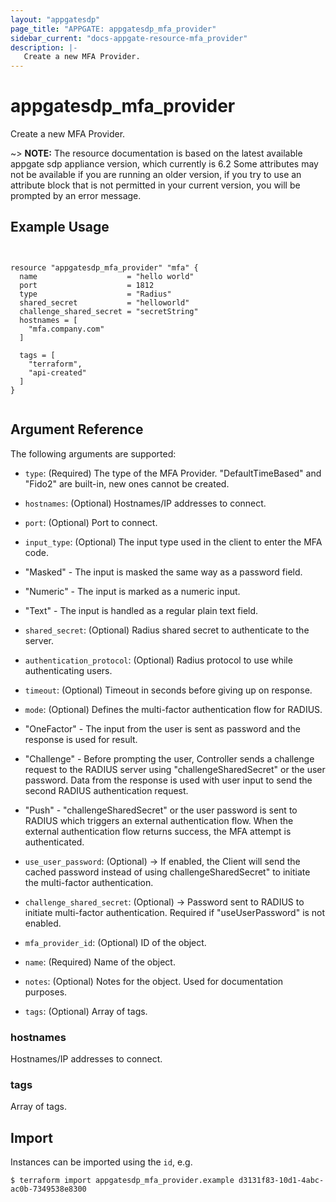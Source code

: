 ```yaml
---
layout: "appgatesdp"
page_title: "APPGATE: appgatesdp_mfa_provider"
sidebar_current: "docs-appgate-resource-mfa_provider"
description: |-
   Create a new MFA Provider.
---
```


# appgatesdp_mfa_provider

Create a new MFA Provider.

~> **NOTE:**  The resource documentation is based on the latest available appgate sdp appliance version, which currently is 6.2
Some attributes may not be available if you are running an older version, if you try to use an attribute block that is not permitted in your current version, you will be prompted by an error message.


## Example Usage

```hcl


resource "appgatesdp_mfa_provider" "mfa" {
  name                    = "hello world"
  port                    = 1812
  type                    = "Radius"
  shared_secret           = "helloworld"
  challenge_shared_secret = "secretString"
  hostnames = [
    "mfa.company.com"
  ]

  tags = [
    "terraform",
    "api-created"
  ]
}


```


## Argument Reference

The following arguments are supported:


* `type`: (Required) The type of the MFA Provider. "DefaultTimeBased" and "Fido2" are built-in, new ones cannot be created.
* `hostnames`: (Optional) Hostnames/IP addresses to connect.
* `port`: (Optional) Port to connect.
* `input_type`: (Optional) The input type used in the client to enter the MFA code.
 * "Masked" - The input is masked the same way as a password field.
 * "Numeric" - The input is marked as a numeric input.
 * "Text" - The input is handled as a regular plain text field.

* `shared_secret`: (Optional) Radius shared secret to authenticate to the server.
* `authentication_protocol`: (Optional) Radius protocol to use while authenticating users.
* `timeout`: (Optional) Timeout in seconds before giving up on response.
* `mode`: (Optional) Defines the multi-factor authentication flow for RADIUS.
 * "OneFactor" - The input from the user is sent as password and the response is used for result.
 * "Challenge" - Before prompting the user, Controller sends a challenge request to the RADIUS server
 using "challengeSharedSecret" or the user password. Data from the response is used with user input to
 send the second RADIUS authentication request.
 * "Push" - "challengeSharedSecret" or the user password is sent to RADIUS which triggers an external
 authentication flow. When the external authentication flow returns success, the MFA attempt is
 authenticated.

* `use_user_password`: (Optional) -> If enabled, the Client will send the cached password instead of using challengeSharedSecret" to initiate the multi-factor authentication.
* `challenge_shared_secret`: (Optional) -> Password sent to RADIUS to initiate multi-factor authentication. Required if "useUserPassword" is not enabled.
* `mfa_provider_id`: (Optional) ID of the object.
* `name`: (Required) Name of the object.
* `notes`: (Optional) Notes for the object. Used for documentation purposes.
* `tags`: (Optional) Array of tags.


### hostnames
Hostnames/IP addresses to connect.

### tags
Array of tags.




## Import

Instances can be imported using the `id`, e.g.

```
$ terraform import appgatesdp_mfa_provider.example d3131f83-10d1-4abc-ac0b-7349538e8300
```
